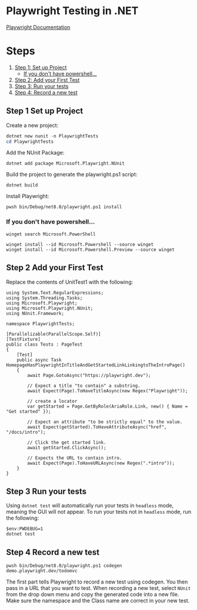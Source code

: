 # Playwright Testing in .NET
[Playwright Documentation](https://playwright.dev/dotnet/)

# Steps
1. [Step 1: Set up Project](#Step-1-Set-up-Project)
      - [If you don't have powershell...](#If-you-don't-have-powershell...)
2. [Step 2: Add your First Test](#Step-2-Add-your-First-Test)
3. [Step 3: Run your tests](#Step-3-Run-your-tests)
4. [Step 4: Record a new test](#Step-4-Record-a-new-test)

## Step 1 Set up Project
Create a new project:
```powershell
dotnet new nunit -n PlaywrightTests
cd PlaywrightTests
```
Add the NUnit Package:
```
dotnet add package Microsoft.Playwright.NUnit
```
Build the project to generate the playwright.ps1 script:
```
dotnet build
```
Install Playwright:
```
pwsh bin/Debug/net8.0/playwright.ps1 install
```

### If you don't have powershell...
```
winget search Microsoft.PowerShell
```
```
winget install --id Microsoft.Powershell --source winget
winget install --id Microsoft.Powershell.Preview --source winget
```

## Step 2 Add your First Test
Replace the contents of UnitTest1 with the following:
```
using System.Text.RegularExpressions;
using System.Threading.Tasks;
using Microsoft.Playwright;
using Microsoft.Playwright.NUnit;
using NUnit.Framework;

namespace PlaywrightTests;

[Parallelizable(ParallelScope.Self)]
[TestFixture]
public class Tests : PageTest
{
    [Test]
    public async Task HomepageHasPlaywrightInTitleAndGetStartedLinkLinkingtoTheIntroPage()
    {
        await Page.GotoAsync("https://playwright.dev");

        // Expect a title "to contain" a substring.
        await Expect(Page).ToHaveTitleAsync(new Regex("Playwright"));

        // create a locator
        var getStarted = Page.GetByRole(AriaRole.Link, new() { Name = "Get started" });

        // Expect an attribute "to be strictly equal" to the value.
        await Expect(getStarted).ToHaveAttributeAsync("href", "/docs/intro");

        // Click the get started link.
        await getStarted.ClickAsync();

        // Expects the URL to contain intro.
        await Expect(Page).ToHaveURLAsync(new Regex(".*intro"));
    }
}
```

## Step 3 Run your tests
Using `dotnet test` will automatically run your tests in `headless` mode, meaning the GUI will not appear. To run your tests not in `headless` mode, run the following: 
```
$env:PWDEBUG=1
dotnet test
```

## Step 4 Record a new test
```
pwsh bin/Debug/net8.0/playwright.ps1 codegen demo.playwright.dev/todomvc
```
The first part tells Playwright to record a new test using codegen. You then pass in a URL that you want to test.
When recording a new test, select `NUnit` from the drop down menu and copy the generated code into a new file. Make sure the namespace and the Class name are correct in your new test.
